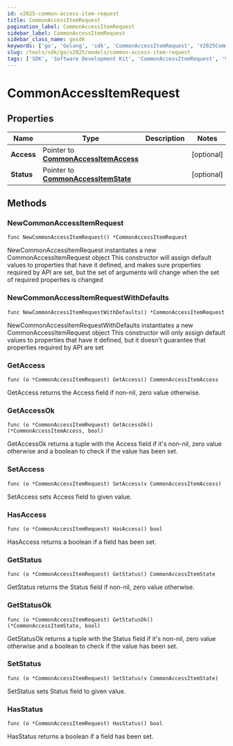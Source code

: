 ```yaml
---
id: v2025-common-access-item-request
title: CommonAccessItemRequest
pagination_label: CommonAccessItemRequest
sidebar_label: CommonAccessItemRequest
sidebar_class_name: gosdk
keywords: ['go', 'Golang', 'sdk', 'CommonAccessItemRequest', 'V2025CommonAccessItemRequest'] 
slug: /tools/sdk/go/v2025/models/common-access-item-request
tags: ['SDK', 'Software Development Kit', 'CommonAccessItemRequest', 'V2025CommonAccessItemRequest']
---
```


# CommonAccessItemRequest

## Properties

Name | Type | Description | Notes
------------ | ------------- | ------------- | -------------
**Access** | Pointer to [**CommonAccessItemAccess**](common-access-item-access) |  | [optional] 
**Status** | Pointer to [**CommonAccessItemState**](common-access-item-state) |  | [optional] 

## Methods

### NewCommonAccessItemRequest

`func NewCommonAccessItemRequest() *CommonAccessItemRequest`

NewCommonAccessItemRequest instantiates a new CommonAccessItemRequest object
This constructor will assign default values to properties that have it defined,
and makes sure properties required by API are set, but the set of arguments
will change when the set of required properties is changed

### NewCommonAccessItemRequestWithDefaults

`func NewCommonAccessItemRequestWithDefaults() *CommonAccessItemRequest`

NewCommonAccessItemRequestWithDefaults instantiates a new CommonAccessItemRequest object
This constructor will only assign default values to properties that have it defined,
but it doesn't guarantee that properties required by API are set

### GetAccess

`func (o *CommonAccessItemRequest) GetAccess() CommonAccessItemAccess`

GetAccess returns the Access field if non-nil, zero value otherwise.

### GetAccessOk

`func (o *CommonAccessItemRequest) GetAccessOk() (*CommonAccessItemAccess, bool)`

GetAccessOk returns a tuple with the Access field if it's non-nil, zero value otherwise
and a boolean to check if the value has been set.

### SetAccess

`func (o *CommonAccessItemRequest) SetAccess(v CommonAccessItemAccess)`

SetAccess sets Access field to given value.

### HasAccess

`func (o *CommonAccessItemRequest) HasAccess() bool`

HasAccess returns a boolean if a field has been set.

### GetStatus

`func (o *CommonAccessItemRequest) GetStatus() CommonAccessItemState`

GetStatus returns the Status field if non-nil, zero value otherwise.

### GetStatusOk

`func (o *CommonAccessItemRequest) GetStatusOk() (*CommonAccessItemState, bool)`

GetStatusOk returns a tuple with the Status field if it's non-nil, zero value otherwise
and a boolean to check if the value has been set.

### SetStatus

`func (o *CommonAccessItemRequest) SetStatus(v CommonAccessItemState)`

SetStatus sets Status field to given value.

### HasStatus

`func (o *CommonAccessItemRequest) HasStatus() bool`

HasStatus returns a boolean if a field has been set.


